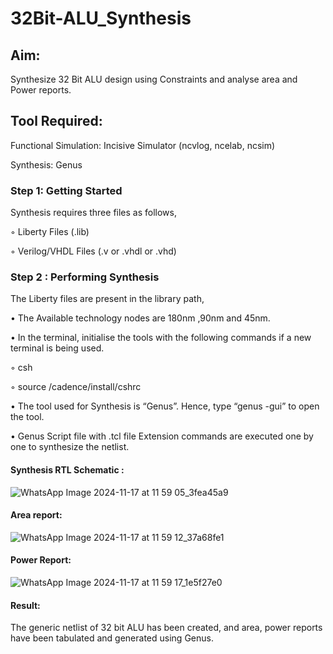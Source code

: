 # 32Bit-ALU_Synthesis

## Aim:

Synthesize 32 Bit ALU design using Constraints and analyse area and Power reports.

## Tool Required:

Functional Simulation: Incisive Simulator (ncvlog, ncelab, ncsim)

Synthesis: Genus

### Step 1: Getting Started

Synthesis requires three files as follows,

◦ Liberty Files (.lib)

◦ Verilog/VHDL Files (.v or .vhdl or .vhd)

### Step 2 : Performing Synthesis

The Liberty files are present in the library path,

• The Available technology nodes are 180nm ,90nm and 45nm.

• In the terminal, initialise the tools with the following commands if a new terminal is being
used.

◦ csh

◦ source /cadence/install/cshrc

• The tool used for Synthesis is “Genus”. Hence, type “genus -gui” to open the tool.

• Genus Script file with .tcl file Extension commands are executed one by one to synthesize the netlist.

#### Synthesis RTL Schematic :

![WhatsApp Image 2024-11-17 at 11 59 05_3fea45a9](https://github.com/user-attachments/assets/5fa319de-532e-4b49-914d-fcd7d437d716)

#### Area report:

![WhatsApp Image 2024-11-17 at 11 59 12_37a68fe1](https://github.com/user-attachments/assets/3a8dbb0f-7c26-408e-92da-23547eba4d7c)

#### Power Report:

![WhatsApp Image 2024-11-17 at 11 59 17_1e5f27e0](https://github.com/user-attachments/assets/36119170-3f85-4ea9-89d6-35cfb9793679)

#### Result: 

The generic netlist of 32 bit ALU  has been created, and area, power reports have been tabulated and generated using Genus.
